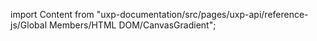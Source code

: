 
import Content from "uxp-documentation/src/pages/uxp-api/reference-js/Global Members/HTML DOM/CanvasGradient";

<Content query="product=xd"/>
